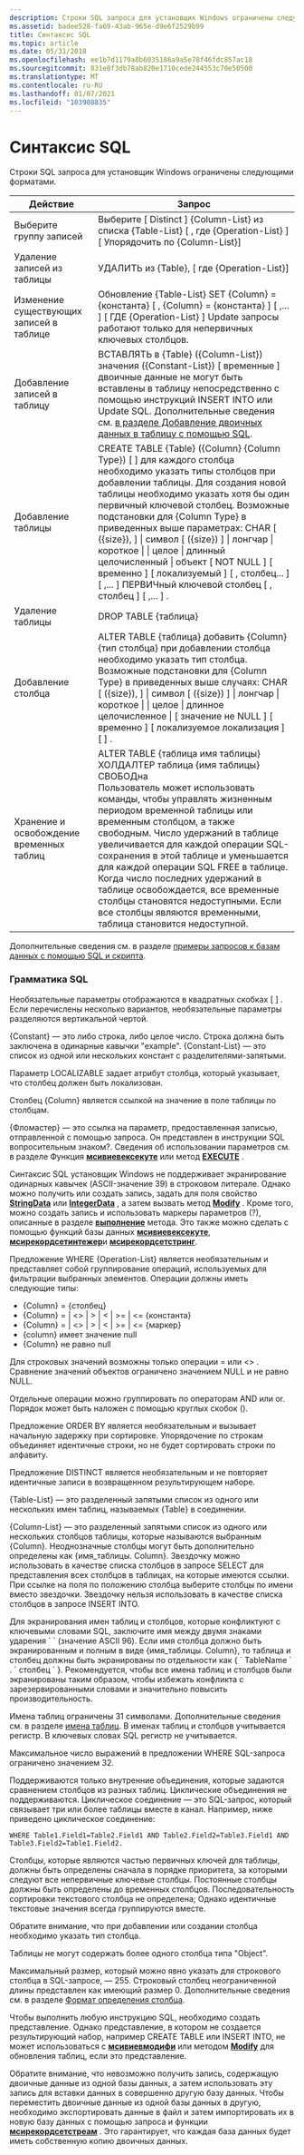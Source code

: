 ```yaml
---
description: Строки SQL запроса для установщик Windows ограничены следующими форматами.
ms.assetid: badee528-fa69-43ab-965e-d9e6f2529b99
title: Синтаксис SQL
ms.topic: article
ms.date: 05/31/2018
ms.openlocfilehash: ee1b7d1179a8b6035186a9a5e78f46fdc857ac18
ms.sourcegitcommit: 831e8f3db78ab820e1710cede244553c70e50500
ms.translationtype: MT
ms.contentlocale: ru-RU
ms.lasthandoff: 01/07/2021
ms.locfileid: "103908835"
---
```

# <a name="sql-syntax"></a>Синтаксис SQL

Строки SQL запроса для установщик Windows ограничены следующими форматами.



| Действие                             | Запрос                                                                                                                                                                                                                                                                                                                                                                                                                                                                                                          |
|------------------------------------|----------------------------------------------------------------------------------------------------------------------------------------------------------------------------------------------------------------------------------------------------------------------------------------------------------------------------------------------------------------------------------------------------------------------------------------------------------------------------------------------------------------|
| Выберите группу записей          | Выберите \[ Distinct \] {Column-List} из списка {Table-List} \[ , где {Operation-List} \] \[ Упорядочить по {Column-List}\]                                                                                                                                                                                                                                                                                                                                                                                                       |
| Удаление записей из таблицы        | УДАЛИТЬ из {Table}, \[ где {Operation-List}\]                                                                                                                                                                                                                                                                                                                                                                                                                                                                 |
| Изменение существующих записей в таблице | Обновление {Table-List} SET {Column} = {константа} \[ , {Column} = {константа} \] \[ ,... \] \[ ГДЕ {Operation-List} \] Update запросы работают только для непервичных ключевых столбцов.<br/>                                                                                                                                                                                                                                                                                                                                      |
| Добавление записей в таблицу             | ВСТАВЛЯТЬ в {Table} ({Column-List}) значения ({Constant-List}) \[ временные \] двоичные данные не могут быть вставлены в таблицу непосредственно с помощью инструкций INSERT INTO или Update SQL. Дополнительные сведения см. [в разделе Добавление двоичных данных в таблицу с помощью SQL](adding-binary-data-to-a-table-using-sql.md).<br/>                                                                                                                                                                                                       |
| Добавление таблицы                        | CREATE TABLE {Table} ({Column} {Column Type}) \[ \] для каждого столбца необходимо указать типы столбцов при добавлении таблицы. Для создания новой таблицы необходимо указать хотя бы один первичный ключевой столбец. Возможные подстановки для {Column Type} в приведенных выше параметрах: CHAR \[ ({size}), \] \| символ \[ ({size}) \] \| лонгчар \| короткое \| \| целое \| длинный целочисленный \| объект \[ NOT NULL \] \[ временно \] \[ локализуемый \] \[ , столбец... \] \[ ,... \] ПЕРВИЧный ключевой столбец \[ , столбец \] \[ ,... \] .<br/> |
| Удаление таблицы                     | DROP TABLE {таблица}                                                                                                                                                                                                                                                                                                                                                                                                                                                                                             |
| Добавление столбца                       | ALTER TABLE {таблица} добавить {Column} {тип столбца} при добавлении столбца необходимо указать тип столбца. Возможные подстановки для {Column Type} в приведенных выше случаях: CHAR \[ ({size}), \] \| символ \[ ({size}) \] \| лонгчар \| короткое \| \| целое \| длинное целочисленное \| \[ значение не NULL \] \[ временно \] \[ локализуемое локализация \] \[ \] .<br/>                                                                                                                                                                  |
| Хранение и освобождение временных таблиц     | ALTER TABLE {таблица имя таблицы} ХОЛДАЛТЕР таблица {имя таблицы} СВОБОДна<br/> Пользователь может использовать команды, чтобы управлять жизненным периодом временной таблицы или временным столбцом, а также свободным. Число удержаний в таблице увеличивается для каждой операции SQL-сохранения в этой таблице и уменьшается для каждой операции SQL FREE в таблице. Когда число последних удержаний в таблице освобождается, все временные столбцы становятся недоступными. Если все столбцы являются временными, таблица становится недоступной.<br/>     |



 

Дополнительные сведения см. в разделе [примеры запросов к базам данных с помощью SQL и скрипта](examples-of-database-queries-using-sql-and-script.md).

### <a name="sql-grammar"></a>Грамматика SQL

Необязательные параметры отображаются в квадратных скобках \[ \] . Если перечислены несколько вариантов, необязательные параметры разделяются вертикальной чертой.

{Constant} — это либо строка, либо целое число. Строка должна быть заключена в одинарные кавычки "example". {Constant-List} — это список из одной или нескольких констант с разделителями-запятыми.

Параметр LOCALIZABLE задает атрибут столбца, который указывает, что столбец должен быть локализован.

Столбец {Column} является ссылкой на значение в поле таблицы по столбцам.

{Фломастер} — это ссылка на параметр, предоставленная записью, отправленной с помощью запроса. Он представлен в инструкции SQL вопросительным знаком?. Сведения об использовании параметров см. в разделе Функция [**мсивиевексекуте**](/windows/desktop/api/Msiquery/nf-msiquery-msiviewexecute) или метод [**EXECUTE**](view-execute.md) .

Синтаксис SQL установщик Windows не поддерживает экранирование одинарных кавычек (ASCII-значение 39) в строковом литерале. Однако можно получить или создать запись, задать для поля свойство [**StringData**](record-stringdata.md) или [**IntegerData**](record-integerdata.md) , а затем вызвать метод [**Modify**](view-modify.md) . Кроме того, можно создать запись и использовать маркеры параметров (?), описанные в разделе [**выполнение**](view-execute.md) метода. Это также можно сделать с помощью функций базы данных [**мсивиевексекуте**](/windows/desktop/api/Msiquery/nf-msiquery-msiviewexecute), [**мсирекордсетинтежер**](/windows/desktop/api/Msiquery/nf-msiquery-msirecordsetinteger)и [**мсирекордсетстринг**](/windows/desktop/api/Msiquery/nf-msiquery-msirecordsetstringa).

Предложение WHERE {Operation-List} является необязательным и представляет собой группирование операций, используемых для фильтрации выбранных элементов. Операции должны иметь следующие типы:

-   {Column} = {столбец}
-   {Column} = \|  <>  \|  >  \|  <  \|  >=  \| <= {константа}
-   {Column} = \|  <>  \|  >  \|  <  \|  >=  \| <= {маркер}
-   {column} имеет значение null
-   {Column} не равно null

Для строковых значений возможны только операции = или <> . Сравнение значений объектов ограничено значением NULL и не равно NULL.

Отдельные операции можно группировать по операторам AND или or. Порядок может быть наложен с помощью круглых скобок ().

Предложение ORDER BY является необязательным и вызывает начальную задержку при сортировке. Упорядочение по строкам объединяет идентичные строки, но не будет сортировать строки по алфавиту.

Предложение DISTINCT является необязательным и не повторяет идентичные записи в возвращенном результирующем наборе.

{Table-List} — это разделенный запятыми список из одного или нескольких имен таблиц, называемых {Table} в соединении.

{Column-List} — это разделенный запятыми список из одного или нескольких столбцов таблицы, которые называются выбранным {Column}. Неоднозначные столбцы могут быть дополнительно определены как {имя_таблицы. Column}. Звездочку можно использовать в качестве списка столбцов в запросе SELECT для представления всех столбцов в таблицах, на которые имеются ссылки. При ссылке на поля по положению столбца выберите столбцы по имени вместо звездочки. Звездочку нельзя использовать в качестве списка столбцов в запросе INSERT INTO.

Для экранирования имен таблиц и столбцов, которые конфликтуют с ключевыми словами SQL, заключите имя между двумя знаками ударения \` \` (значение ASCII 96). Если имя столбца должно быть экранированным и полным в виде {имя_таблицы. Column}, то таблица и столбец должны быть экранированы по отдельности как { \` TableName \` . \` столбец \` }. Рекомендуется, чтобы все имена таблиц и столбцов были экранированы таким образом, чтобы избежать конфликта с зарезервированными словами и значительно повысить производительность.

Имена таблиц ограничены 31 символами. Дополнительные сведения см. в разделе [имена таблиц](table-names.md). В именах таблиц и столбцов учитывается регистр. В ключевых словах SQL регистр не учитывается.

Максимальное число выражений в предложении WHERE SQL-запроса ограничено значением 32.

Поддерживаются только внутренние объединения, которые задаются сравнением столбцов из разных таблиц. Циклические объединения не поддерживаются. Циклическое соединение — это SQL-запрос, который связывает три или более таблицы вместе в канал. Например, ниже приведено циклическое соединение:

``` syntax
WHERE Table1.Field1=Table2.Field1 AND Table2.Field2=Table3.Field1 AND Table3.Field2=Table1.Field2.
```

Столбцы, которые являются частью первичных ключей для таблицы, должны быть определены сначала в порядке приоритета, за которыми следуют все непервичные ключевые столбцы. Постоянные столбцы должны быть определены до временных столбцов. Последовательность сортировки текстового столбца не определена; Однако идентичные текстовые значения всегда группируются вместе.

Обратите внимание, что при добавлении или создании столбца необходимо указать тип столбца.

Таблицы не могут содержать более одного столбца типа "Object".

Максимальный размер, который можно явно указать для строкового столбца в SQL-запросе, — 255. Строковый столбец неограниченной длины представлен как имеющий размер 0. Дополнительные сведения см. в разделе [Формат определения столбца](column-definition-format.md).

Чтобы выполнить любую инструкцию SQL, необходимо создать представление. Однако представление, в котором не создается результирующий набор, например CREATE TABLE или INSERT INTO, не может использоваться с [**мсивиевмодифи**](/windows/desktop/api/Msiquery/nf-msiquery-msiviewmodify) или методом [**Modify**](view-modify.md) для обновления таблиц, если это представление.

Обратите внимание, что невозможно получить запись, содержащую двоичные данные из одной базы данных, а затем использовать эту запись для вставки данных в совершенно другую базу данных. Чтобы переместить двоичные данные из одной базы данных в другую, необходимо экспортировать данные в файл и затем импортировать их в новую базу данных с помощью запроса и функции [**мсирекордсетстреам**](/windows/desktop/api/Msiquery/nf-msiquery-msirecordsetstreama) . Это гарантирует, что каждая база данных будет иметь собственную копию двоичных данных.

 

 




